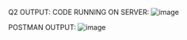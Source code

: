 Q2 OUTPUT:
CODE RUNNING ON SERVER:
![image](https://github.com/PriyanshFatwani/21102161/assets/144089981/fcd59b78-2e37-4c64-be01-610292a7d2af)

POSTMAN OUTPUT: 
![image](https://github.com/PriyanshFatwani/21102161/assets/144089981/1cecc198-3389-40eb-ba79-5e580567a6aa)

